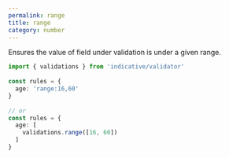 ```yaml
---
permalink: range
title: range
category: number
---
```


Ensures the value of field under validation is under a given range.
 
```ts
import { validations } from 'indicative/validator'
 
const rules = {
  age: 'range:16,60'
}
 
// or
const rules = {
  age: [
    validations.range([16, 60])
  ]
}
```